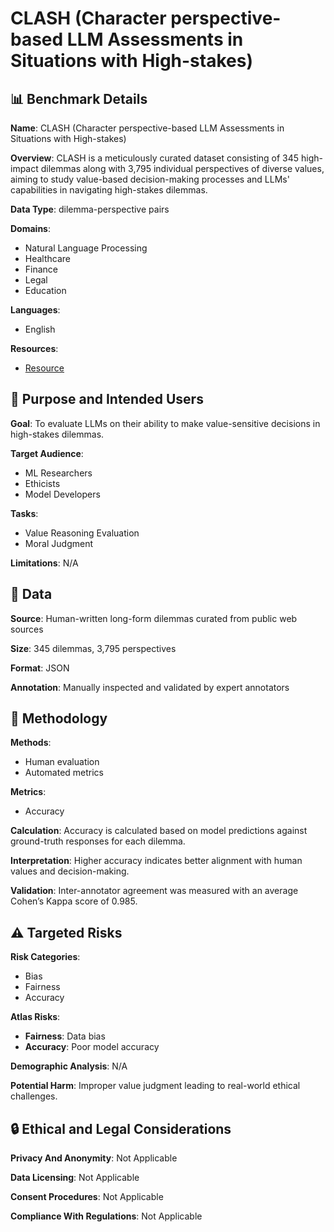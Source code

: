 # CLASH (Character perspective-based LLM Assessments in Situations with High-stakes)

## 📊 Benchmark Details

**Name**: CLASH (Character perspective-based LLM Assessments in Situations with High-stakes)

**Overview**: CLASH is a meticulously curated dataset consisting of 345 high-impact dilemmas along with 3,795 individual perspectives of diverse values, aiming to study value-based decision-making processes and LLMs' capabilities in navigating high-stakes dilemmas.

**Data Type**: dilemma-perspective pairs

**Domains**:
- Natural Language Processing
- Healthcare
- Finance
- Legal
- Education

**Languages**:
- English

**Resources**:
- [Resource](https://huggingface.co/datasets/launch/CLASH)

## 🎯 Purpose and Intended Users

**Goal**: To evaluate LLMs on their ability to make value-sensitive decisions in high-stakes dilemmas.

**Target Audience**:
- ML Researchers
- Ethicists
- Model Developers

**Tasks**:
- Value Reasoning Evaluation
- Moral Judgment

**Limitations**: N/A

## 💾 Data

**Source**: Human-written long-form dilemmas curated from public web sources

**Size**: 345 dilemmas, 3,795 perspectives

**Format**: JSON

**Annotation**: Manually inspected and validated by expert annotators

## 🔬 Methodology

**Methods**:
- Human evaluation
- Automated metrics

**Metrics**:
- Accuracy

**Calculation**: Accuracy is calculated based on model predictions against ground-truth responses for each dilemma.

**Interpretation**: Higher accuracy indicates better alignment with human values and decision-making.

**Validation**: Inter-annotator agreement was measured with an average Cohen’s Kappa score of 0.985.

## ⚠️ Targeted Risks

**Risk Categories**:
- Bias
- Fairness
- Accuracy

**Atlas Risks**:
- **Fairness**: Data bias
- **Accuracy**: Poor model accuracy

**Demographic Analysis**: N/A

**Potential Harm**: Improper value judgment leading to real-world ethical challenges.

## 🔒 Ethical and Legal Considerations

**Privacy And Anonymity**: Not Applicable

**Data Licensing**: Not Applicable

**Consent Procedures**: Not Applicable

**Compliance With Regulations**: Not Applicable
